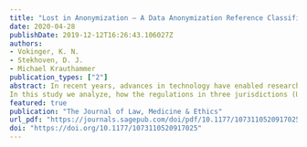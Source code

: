 ```yaml
---
title: "Lost in Anonymization — A Data Anonymization Reference Classification Merging Legal and Technical Considerations"
date: 2020-04-28
publishDate: 2019-12-12T16:26:43.106027Z
authors: 
- Vokinger, K. N.
- Stekhoven, D. J.
- Michael Krauthammer
publication_types: ["2"]
abstract: In recent years, advances in technology have enabled research with health data derived from large volumes of electronic health records (EHR) and other health-related data sources to improve innovation and quality in medicine.1 This has also been accelerated through national and international efforts offering access to repositories containing an increasing amount of clinical knowledge and collaborative platforms harmonizing not only the algorithms used, but also ontologies enabling better interoperability.2 At the same time there is growing concern that the use of health data for publicly-funded research may lead to exposure of patients' personal information, which potentially increases, among other things, risks for discrimination.3 Legislators have addressed this issue by implementing regulations to protect patient privacy, often focusing on data anonymization, i.e., the removal or masking of identifiable information.
In this study we analyze, how the regulations in three jurisdictions (United States, European Union, Switzerland) distinguish between different levels of anonymization of health data, and assess whether and how these levels align with technical advancements.
featured: true
publication: "The Journal of Law, Medicine & Ethics"
url_pdf: "https://journals.sagepub.com/doi/pdf/10.1177/1073110520917025"
doi: "https://doi.org/10.1177/1073110520917025"
---
```


